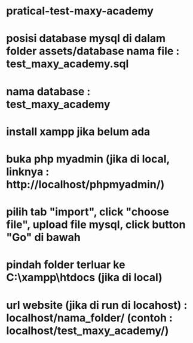 # pratical-test-maxy-academy
# posisi database mysql di dalam folder assets/database nama file : test_maxy_academy.sql
# nama database : test_maxy_academy
# install xampp jika belum ada
# buka php myadmin (jika di local, linknya : http://localhost/phpmyadmin/)
# pilih tab "import", click "choose file", upload file mysql, click button "Go" di bawah
# pindah folder terluar ke C:\xampp\htdocs (jika di local)
# url website (jika di run di locahost) : localhost/nama_folder/ (contoh : localhost/test_maxy_academy/)

